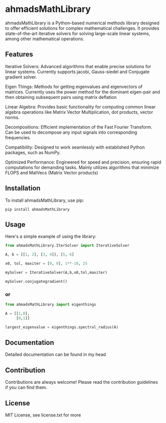 # ahmadsMathLibrary

ahmadsMathLibrary is a Python-based numerical methods library designed to offer efficient solutions for complex mathematical challenges. It provides state-of-the-art iterative solvers for solving large-scale linear systems, among other mathematical operations.

## Features

Iterative Solvers: Advanced algorithms that enable precise solutions for linear systems. Currently supports jacobi, Gauss-siedel and Conjugate gradient solver.

Eigen Things: Methods for getting eigenvalues and eigenvectors of matrices. Currently uses the power method for the dominant eigen-pair and then obtaining subsequent pairs using matrix deflation

Linear Algebra: Provides basic functionality for computing common linear algebra operations like Matrix Vector Multiplication, dot products, vector norms. 

Decompositions: Efficient implementation of the Fast Fourier Transform. Can be used to decompose any input signals into corresponding frequencies.

Compatibility: Designed to work seamlessly with established Python packages, such as NumPy.

Optimized Performance: Engineered for speed and precision, ensuring rapid computations for demanding tasks. Mainly utilizes algorithms that minimize FLOPS and MatVecs (Matrix Vector products)


## Installation

To install ahmadsMathLibrary, use pip:

```
pip install ahmadsMathLibrary
```


## Usage

Here's a simple example of using the library:
```python
from ahmadsMathLibrary.IterSolver import IterativeSolver

A, b = [[1, 2], [3, 4]], [5, 6]

x0, tol, maxiter = [0, 0], 1**-10, 25

mySolver = IterativeSolver(A,b,x0,tol,maxiter)

mySolver.conjugategradient()
```
### or 

```python 
from ahmadsMathLibrary import eigenthings

A = [[1,0],
     [0,1]]

largest_eigenvalue = eigenthings.spectral_radius(A)
```
## Documentation
Detailed documentation can be found in my head

## Contribution
Contributions are always welcome! Please read the contribution guidelines if you can find them.

## License

MIT License, see license.txt for more



